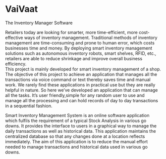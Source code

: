 # VaiVaat
The Inventory Manager Software

Retailers today are looking for smarter, more time-efficient, more cost-effective ways of inventory management. Traditional methods of inventory management are time-consuming and prone to human error, which costs businesses time and money. By deploying smart inventory management solutions such as autonomous inventory robots, smart shelves, RFID, etc., retailers are able to reduce shrinkage and improve overall business efficiency.	
This project is mainly developed for smart inventory management of a shop. The objective of this project to achieve an application that manages all the transactions via voice command or text thereby saves time and manual work. We rarely find these applications in practical use but they are really helpful in nature. So here we’ve developed an application that can manage all the tasks. It’s user friendly,simple for any random user to use and manage all the processing and can hold records of day to day transactions in a sequential fashion.

Smart Inventory Management System is an online software application which fulfils the requirement of a typical Stock Analysis in various go downs. It provides the interface to users in a graphical way to manage the daily transactions as well as historical data. This application maintains the centralized database so that any changes done at a location reflects immediately. The aim of this application is to reduce the manual effort needed to manage transactions and historical data used in various go downs. 
